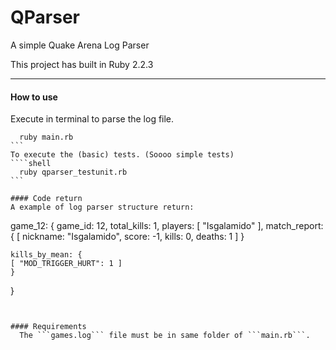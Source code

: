 # QParser
  A simple Quake Arena Log Parser
  
  This project has built in Ruby 2.2.3
  
----  
#### How to use
  Execute in terminal to parse the log file.
  ````shell
    ruby main.rb
  ```
  To execute the (basic) tests. (Soooo simple tests)
  ````shell
    ruby qparser_testunit.rb
  ```
  
#### Code return
  A example of log parser structure return:
  
````
game_12: {
	game_id: 12,
	total_kills: 1,
	players: [ "Isgalamido" ],
	match_report: {
		[ nickname: "Isgalamido", score: -1, kills: 0, deaths: 1 ]
	}

	kills_by_mean: {
    [ "MOD_TRIGGER_HURT": 1 ]
	}

}
````

  
#### Requirements
  The ```games.log``` file must be in same folder of ```main.rb```.
